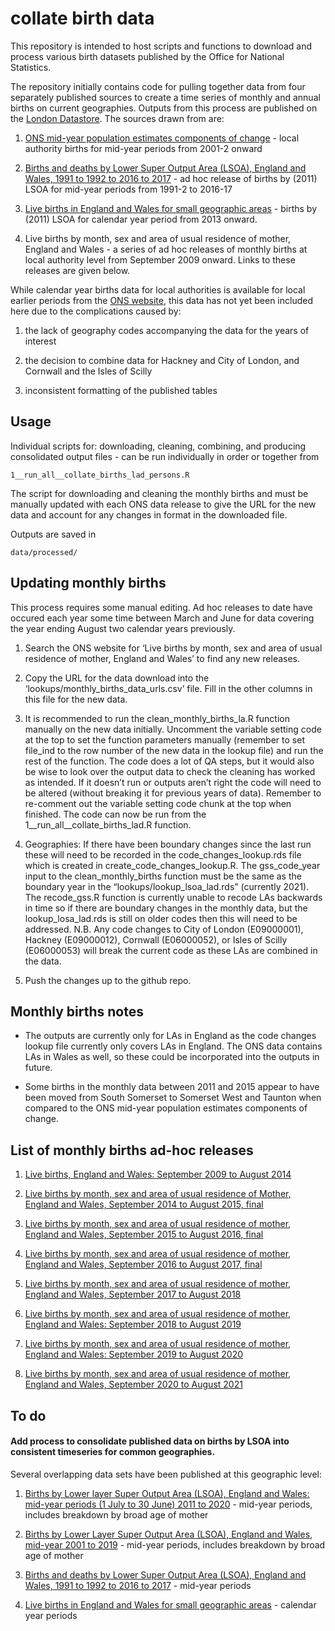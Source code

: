 
<!-- README.md is generated from README.Rmd. Please edit that file -->

# collate birth data

<!-- badges: start -->
<!-- badges: end -->

This repository is intended to host scripts and functions to download
and process various birth datasets published by the Office for National
Statistics.

The repository initially contains code for pulling together data from
four separately published sources to create a time series of monthly and
annual births on current geographies. Outputs from this process are
published on the [London
Datastore](https://data.london.gov.uk/dataset/birth-estimates). The
sources drawn from are:

1.  [ONS mid-year population estimates components of
    change](https://www.ons.gov.uk/peoplepopulationandcommunity/populationandmigration/populationestimates/datasets/populationestimatesforukenglandandwalesscotlandandnorthernireland) -
    local authority births for mid-year periods from 2001-2 onward

2.  [Births and deaths by Lower Super Output Area (LSOA), England and
    Wales, 1991 to 1992 to 2016 to
    2017](https://www.ons.gov.uk/peoplepopulationandcommunity/birthsdeathsandmarriages/deaths/adhocs/009628birthsanddeathsbylowersuperoutputarealsoaenglandandwales1991to1992to2016to2017) -
    ad hoc release of births by (2011) LSOA for mid-year periods from
    1991-2 to 2016-17

3.  [Live births in England and Wales for small geographic
    areas](https://www.nomisweb.co.uk/query/construct/summary.asp?mode=construct&version=0&dataset=206) -
    births by (2011) LSOA for calendar year period from 2013 onward.

4.  Live births by month, sex and area of usual residence of mother,
    England and Wales - a series of ad hoc releases of monthly births at
    local authority level from September 2009 onward. Links to these
    releases are given below.

While calendar year births data for local authorities is available for
local earlier periods from the [ONS
website](https://www.ons.gov.uk/peoplepopulationandcommunity/birthsdeathsandmarriages/livebirths/datasets/birthsummarytables),
this data has not yet been included here due to the complications caused
by:

1.  the lack of geography codes accompanying the data for the years of
    interest

2.  the decision to combine data for Hackney and City of London, and
    Cornwall and the Isles of Scilly

3.  inconsistent formatting of the published tables

## Usage

Individual scripts for: downloading, cleaning, combining, and producing
consolidated output files - can be run individually in order or together
from

    1__run_all__collate_births_lad_persons.R

The script for downloading and cleaning the monthly births and must be
manually updated with each ONS data release to give the URL for the new
data and account for any changes in format in the downloaded file.

Outputs are saved in

    data/processed/

## Updating monthly births

This process requires some manual editing. Ad hoc releases to date have
occured each year some time between March and June for data covering the
year ending August two calendar years previously.

1.  Search the ONS website for ‘Live births by month, sex and area of
    usual residence of mother, England and Wales’ to find any new
    releases.

2.  Copy the URL for the data download into the
    ‘lookups/monthly_births_data_urls.csv’ file. Fill in the other
    columns in this file for the new data.

3.  It is recommended to run the clean_monthly_births_la.R function
    manually on the new data initially. Uncomment the variable setting
    code at the top to set the function parameters manually (remember to
    set file_ind to the row number of the new data in the lookup file)
    and run the rest of the function. The code does a lot of QA steps,
    but it would also be wise to look over the output data to check the
    cleaning has worked as intended. If it doesn’t run or outputs aren’t
    right the code will need to be altered (without breaking it for
    previous years of data). Remember to re-comment out the variable
    setting code chunk at the top when finished. The code can now be run
    from the 1\_\_run_all\_\_collate_births_lad.R function.

4.  Geographies: If there have been boundary changes since the last run
    these will need to be recorded in the code_changes_lookup.rds file
    which is created in create_code_changes_lookup.R. The gss_code_year
    input to the clean_monthly_births function must be the same as the
    boundary year in the “lookups/lookup_lsoa_lad.rds” (currently 2021).
    The recode_gss.R function is currently unable to recode LAs
    backwards in time so if there are boundary changes in the monthly
    data, but the lookup_losa_lad.rds is still on older codes then this
    will need to be addressed. N.B. Any code changes to City of London
    (E09000001), Hackney (E09000012), Cornwall (E06000052), or Isles of
    Scilly (E06000053) will break the current code as these LAs are
    combined in the data.

5.  Push the changes up to the github repo.

## Monthly births notes

- The outputs are currently only for LAs in England as the code changes
  lookup file currently only covers LAs in England. The ONS data
  contains LAs in Wales as well, so these could be incorporated into the
  outputs in future.

- Some births in the monthly data between 2011 and 2015 appear to have
  been moved from South Somerset to Somerset West and Taunton when
  compared to the ONS mid-year population estimates components of
  change.

## List of monthly births ad-hoc releases

1.  [Live births, England and Wales: September 2009 to August
    2014](https://www.ons.gov.uk/peoplepopulationandcommunity/birthsdeathsandmarriages/livebirths/adhocs/1726livebirthsenglandandwalesseptember2009toaugust2014)

2.  [Live births by month, sex and area of usual residence of Mother,
    England and Wales, September 2014 to August 2015,
    final](https://www.ons.gov.uk/peoplepopulationandcommunity/birthsdeathsandmarriages/livebirths/adhocs/006871livebirthsbymonthsexandareaofusualresidenceofmotherenglandandwalesseptember2014toaugust2015)

3.  [Live births by month, sex and area of usual residence of mother,
    England and Wales, September 2015 to August 2016,
    final](https://www.ons.gov.uk/peoplepopulationandcommunity/birthsdeathsandmarriages/livebirths/adhocs/008449livebirthsbymonthsexandareaofusualresidenceofmotherenglandandwalesseptember2015toaugust2016)

4.  [Live births by month, sex and area of usual residence of mother,
    England and Wales, September 2016 to August 2017,
    final](https://www.ons.gov.uk/peoplepopulationandcommunity/birthsdeathsandmarriages/livebirths/adhocs/009923livebirthsbymonthsexandareaofusualresidenceofmotherenglandandwalesseptember2016toaugust2017final)

5.  [Live births by month, sex and area of usual residence of mother,
    England and Wales, September 2017 to August
    2018](https://www.ons.gov.uk/peoplepopulationandcommunity/birthsdeathsandmarriages/livebirths/adhocs/11467livebirthsbymonthsexandareaofusualresidenceofmotherenglandandwalesseptember2017toaugust2018)

6.  [Live births by month, sex and area of usual residence of mother,
    England and Wales: September 2018 to August
    2019](https://www.ons.gov.uk/peoplepopulationandcommunity/birthsdeathsandmarriages/livebirths/adhocs/13050livebirthsbymonthsexandareaofusualresidenceofmotherenglandandwalesseptember2018toaugust2019)

7.  [Live births by month, sex and area of usual residence of mother,
    England and Wales: September 2019 to August
    2020](https://www.ons.gov.uk/peoplepopulationandcommunity/birthsdeathsandmarriages/livebirths/adhocs/14756livebirthsbymonthsexandareaofusualresidenceofmotherenglandandwalesseptember2019toaugust2020)

8.  [Live births by month, sex and area of usual residence of mother,
    England and Wales, September 2020 to August
    2021](https://www.ons.gov.uk/peoplepopulationandcommunity/birthsdeathsandmarriages/livebirths/adhocs/1077livebirthsbymonthsexandareaofusualresidenceofmotherenglandandwalesseptember2020toaugust2021)

## To do

#### Add process to consolidate published data on births by LSOA into consistent timeseries for common geographies.

Several overlapping data sets have been published at this geographic
level:

1.  [Births by Lower layer Super Output Area (LSOA), England and Wales:
    mid-year periods (1 July to 30 June) 2011 to
    2020](https://www.ons.gov.uk/peoplepopulationandcommunity/birthsdeathsandmarriages/livebirths/adhocs/14318birthsbylowerlayersuperoutputarealsoaenglandandwalesmidyearperiods1julyto30june2011to2020) -
    mid-year periods, includes breakdown by broad age of mother

2.  [Births by Lower Layer Super Output Area (LSOA), England and Wales,
    mid-year 2001 to
    2019](https://www.ons.gov.uk/peoplepopulationandcommunity/birthsdeathsandmarriages/livebirths/adhocs/12627birthsbylowerlayersuperoutputarealsoaenglandandwalesmidyear2001to2019) -
    mid-year periods, includes breakdown by broad age of mother

3.  [Births and deaths by Lower Super Output Area (LSOA), England and
    Wales, 1991 to 1992 to 2016 to
    2017](https://www.ons.gov.uk/peoplepopulationandcommunity/birthsdeathsandmarriages/deaths/adhocs/009628birthsanddeathsbylowersuperoutputarealsoaenglandandwales1991to1992to2016to2017) -
    mid-year periods

4.  [Live births in England and Wales for small geographic
    areas](https://www.nomisweb.co.uk/query/construct/summary.asp?mode=construct&version=0&dataset=206) -
    calendar year periods
